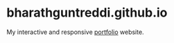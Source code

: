 # bharathguntreddi.github.io
My interactive and responsive <a href="https://bharathguntreddi3.github.io/bharathguntreddi.github.io/" target="_blank">portfolio</a> website.
